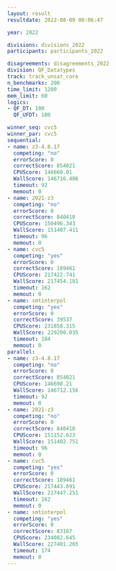 ```yaml
---
layout: result
resultdate: 2022-08-09 00:06:47

year: 2022

divisions: divisions_2022
participants: participants_2022

disagreements: disagreements_2022
division: QF_Datatypes
track: track_unsat_core
n_benchmarks: 200
time_limit: 1200
mem_limit: 60
logics:
- QF_DT: 100
  QF_UFDT: 100

winner_seq: cvc5
winner_par: cvc5
sequential:
- name: z3-4.8.17
  competing: "no"
  errorScore: 0
  correctScore: 854021
  CPUScore: 146660.01
  WallScore: 146716.406
  timeout: 92
  memout: 0
- name: 2021-z3
  competing: "no"
  errorScore: 0
  correctScore: 840410
  CPUScore: 150496.343
  WallScore: 151407.411
  timeout: 96
  memout: 0
- name: cvc5
  competing: "yes"
  errorScore: 0
  correctScore: 189461
  CPUScore: 217422.741
  WallScore: 217454.181
  timeout: 162
  memout: 0
- name: smtinterpol
  competing: "yes"
  errorScore: 0
  correctScore: 39537
  CPUScore: 231858.315
  WallScore: 229200.035
  timeout: 184
  memout: 0
parallel:
- name: z3-4.8.17
  competing: "no"
  errorScore: 0
  correctScore: 854021
  CPUScore: 146698.21
  WallScore: 146712.156
  timeout: 92
  memout: 0
- name: 2021-z3
  competing: "no"
  errorScore: 0
  correctScore: 840410
  CPUScore: 151152.623
  WallScore: 151402.751
  timeout: 96
  memout: 0
- name: cvc5
  competing: "yes"
  errorScore: 0
  correctScore: 189461
  CPUScore: 217443.691
  WallScore: 217447.251
  timeout: 162
  memout: 0
- name: smtinterpol
  competing: "yes"
  errorScore: 0
  correctScore: 83167
  CPUScore: 234082.645
  WallScore: 227401.265
  timeout: 174
  memout: 0
---
```

